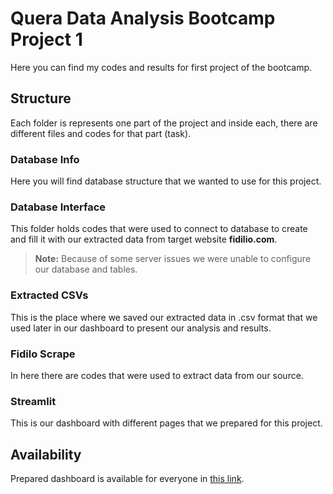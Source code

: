# Quera Data Analysis Bootcamp Project 1

Here you can find my codes and results for first project of the bootcamp.

## Structure

Each folder is represents one part of the project and inside each, there are different files and codes for that part (task).

### Database Info

Here you will find database structure that we wanted to use for this project.

### Database Interface

This folder holds codes that were used to connect to database to create and fill it with our extracted data from target website **fidilio.com**.
> **Note:** Because of some server issues we were unable to configure our database and tables.

### Extracted CSVs

This is the place where we saved our extracted data in .csv format that we used later in our dashboard to present our analysis and results.

### Fidilo Scrape

In here there are codes that were used to extract data from our source.

### Streamlit

This is our dashboard with different pages that we prepared for this project.

## Availability

Prepared dashboard is available for everyone in [this link](http://103.75.196.219:8506).
